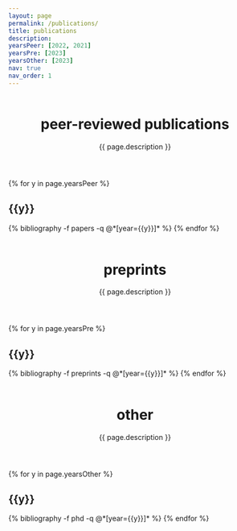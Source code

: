 ```yaml
---
layout: page
permalink: /publications/
title: publications
description:
yearsPeer: [2022, 2021]
yearsPre: [2023]
yearsOther: [2023]
nav: true
nav_order: 1
---
```

<!-- _pages/publications.md -->

<div class="publications">
  <header class="post-header" style="margin-top:1.5cm;">
    <h1 class="post-title">peer-reviewed publications</h1>
    <p class="post-description">{{ page.description }}</p>
  </header>
</div>

  <article>
  <div class="publications">
    {% for y in page.yearsPeer %}
  <h2 class="year">{{y}}</h2>
  {% bibliography -f papers -q @*[year={{y}}]* %}
{% endfor %}
</div>
  </article>


<div class="publications">
  <header class="post-header" style="margin-top:1.5cm;">
    <h1 class="post-title">preprints</h1>
    <p class="post-description">{{ page.description }}</p>
  </header>
</div>

  <article>
  <div class="publications">
    {% for y in page.yearsPre %}
  <h2 class="year">{{y}}</h2>
  {% bibliography -f preprints -q @*[year={{y}}]* %}
{% endfor %}
</div>
  </article>
  
  
<div class="publications">
  <header class="post-header" style="margin-top:1.5cm;">
    <h1 class="post-title">other</h1>
    <p class="post-description">{{ page.description }}</p>
  </header>
</div>

  <article>
  <div class="publications">
    {% for y in page.yearsOther %}
  <h2 class="year">{{y}}</h2>
  {% bibliography -f phd -q @*[year={{y}}]* %}
{% endfor %}
</div>
  </article>
  
